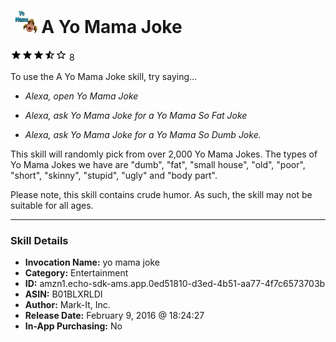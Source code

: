 # &nbsp;<img src="skill_icon" alt="A Yo Mama Joke icon" width="36"> A Yo Mama Joke
![3.7 stars](../../images/ic_star_black_18dp_1x.png)![3.7 stars](../../images/ic_star_black_18dp_1x.png)![3.7 stars](../../images/ic_star_black_18dp_1x.png)![3.7 stars](../../images/ic_star_half_black_18dp_1x.png)![3.7 stars](../../images/ic_star_border_black_18dp_1x.png) 8

To use the A Yo Mama Joke skill, try saying...

* *Alexa, open Yo Mama Joke*

* *Alexa, ask Yo Mama Joke for a Yo Mama So Fat Joke*

* *Alexa, ask Yo Mama Joke for a Yo Mama So Dumb Joke.*

This skill will randomly pick from over 2,000 Yo Mama Jokes.  The types of Yo Mama Jokes we have are "dumb", "fat", "small house", "old", "poor", "short", "skinny", "stupid", "ugly" and "body part".

Please note, this skill contains crude humor.  As such, the skill may not be suitable for all ages.

***

### Skill Details

* **Invocation Name:** yo mama joke
* **Category:** Entertainment
* **ID:** amzn1.echo-sdk-ams.app.0ed51810-d3ed-4b51-aa77-4f7c6573703b
* **ASIN:** B01BLXRLDI
* **Author:** Mark-It, Inc.
* **Release Date:** February 9, 2016 @ 18:24:27
* **In-App Purchasing:** No
